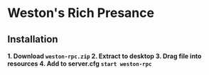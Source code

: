 # Weston's Rich Presance 

## Installation
**1. Download ```weston-rpc.zip```
2. Extract to desktop
3. Drag file into resources 
4. Add to server.cfg ```start weston-rpc```**

